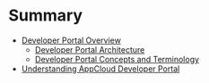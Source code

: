 # Summary

* [Developer Portal Overview](README.md)
   * [Developer Portal Architecture](developer_portal_architecture.md)
   * [Developer Portal Concepts and Terminology](developer_portal_concepts_and_terminology.md)
* [Understanding AppCloud Developer Portal](understanding_appcloud_developer_portal/README.md)

